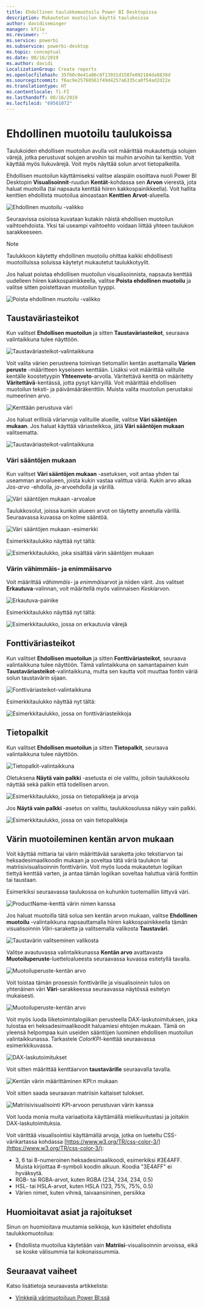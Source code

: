 ```yaml
---
title: Ehdollinen taulukkomuotoilu Power BI Desktopissa
description: Mukautetun muotoilun käyttö taulukoissa
author: davidiseminger
manager: kfile
ms.reviewer: ''
ms.service: powerbi
ms.subservice: powerbi-desktop
ms.topic: conceptual
ms.date: 08/16/2019
ms.author: davidi
LocalizationGroup: Create reports
ms.openlocfilehash: 35f60c0e41a06c8f13931d158fe092184da8838d
ms.sourcegitcommit: f6ac9e25760561f49d4257a6335ca0f54ad2d22e
ms.translationtype: HT
ms.contentlocale: fi-FI
ms.lasthandoff: 08/16/2019
ms.locfileid: "69561072"
---
```

# <a name="conditional-formatting-in-tables"></a>Ehdollinen muotoilu taulukoissa 
Taulukoiden ehdollisen muotoilun avulla voit määrittää mukautettuja solujen värejä, jotka perustuvat solujen arvoihin tai muihin arvoihin tai kenttiin. Voit käyttää myös liukuvärejä. Voit myös näyttää solun arvot tietopalkeilla. 

Ehdollisen muotoilun käyttämiseksi valitse alaspäin osoittava nuoli Power BI Desktopin **Visualisoinnit**-ruudun **Kentät**-kohdassa sen **Arvon** vierestä, jota haluat muotoilla (tai napsauta kenttää hiiren kakkospainikkeella). Voit hallita kenttien ehdollista muotoilua ainoastaan **Kenttien** **Arvot**-alueella.

![Ehdollinen muotoilu -valikko](media/desktop-conditional-table-formatting/table-formatting-0-popup-menu.png)

Seuraavissa osioissa kuvataan kutakin näistä ehdollisen muotoilun vaihtoehdoista. Yksi tai useampi vaihtoehto voidaan liittää yhteen taulukon sarakkeeseen.

> [!NOTE]
> Taulukkoon käytetty ehdollinen muotoilu ohittaa kaikki ehdollisesti muotoilluissa soluissa käytetyt mukautetut taulukkotyylit.

Jos haluat poistaa ehdollisen muotoilun visualisoinnista, napsauta kenttää uudelleen hiiren kakkospainikkeella, valitse **Poista ehdollinen muotoilu** ja valitse sitten poistettavan muotoilun tyyppi.

![Poista ehdollinen muotoilu -valikko](media/desktop-conditional-table-formatting/table-formatting-1-remove.png)

## <a name="background-color-scales"></a>Taustaväriasteikot

Kun valitset **Ehdollisen muotoilun** ja sitten **Taustaväriasteikot**, seuraava valintaikkuna tulee näyttöön.

![Taustaväriasteikot-valintaikkuna](media/desktop-conditional-table-formatting/table-formatting-1-default-dialog.png)

Voit valita värien perusteena toimivan tietomallin kentän asettamalla **Värien peruste** -määritteen kyseiseen kenttään. Lisäksi voit määrittää valitulle kentälle koostetyypin **Yhteenveto**-arvolla. Väritettävä kenttä on määritetty **Väritettävä**-kentässä, jotta pysyt kärryillä. Voit määrittää ehdollisen muotoilun teksti- ja päivämääräkenttiin. Muista valita muotoilun perustaksi numeerinen arvo.

![Kenttään perustuva väri](media/desktop-conditional-table-formatting/table-formatting-1-apply-color-to.png)

Jos haluat erillisiä väriarvoja valituille alueille, valitse **Väri sääntöjen mukaan**. Jos haluat käyttää väriasteikkoa, jätä **Väri sääntöjen mukaan** valitsematta. 

![Taustaväriasteikot-valintaikkuna](media/desktop-conditional-table-formatting/table-formatting-1-color-by-rules-dialog.png)

### <a name="color-by-rules"></a>Väri sääntöjen mukaan

Kun valitset **Väri sääntöjen mukaan** -asetuksen, voit antaa yhden tai useamman arvoalueen, joista kukin vastaa valittua väriä.  Kukin arvo alkaa *Jos-arvo* -ehdolla, *ja*-arvoehdolla ja värillä.

![Väri sääntöjen mukaan -arvoalue](media/desktop-conditional-table-formatting/table-formatting-1-color-by-rules-if-value.png)

Taulukkosolut, joissa kunkin alueen arvot on täytetty annetulla värillä. Seuraavassa kuvassa on kolme sääntöä.

![Väri sääntöjen mukaan -esimerkki](media/desktop-conditional-table-formatting/table-formatting-1-color-by-rules.png)

Esimerkkitaulukko näyttää nyt tältä:

![Esimerkkitaulukko, joka sisältää värin sääntöjen mukaan](media/desktop-conditional-table-formatting/table-formatting-1-color-by-rules-table.png)


### <a name="color-minimum-to-maximum"></a>Värin vähimmäis- ja enimmäisarvo

Voit määrittää *vähimmäis-* ja *enimmäis*arvot ja niiden värit. Jos valitset **Erkautuva**-valinnan, voit määritellä myös valinnaisen *Keski*arvon.

![Erkautuva-painike](media/desktop-conditional-table-formatting/table-formatting-1-diverging.png)

Esimerkkitaulukko näyttää nyt tältä:

![Esimerkkitaulukko, jossa on erkautuvia värejä](media/desktop-conditional-table-formatting/table-formatting-1-diverging-table.png)

## <a name="font-color-scales"></a>Fonttiväriasteikot

Kun valitset **Ehdollisen muotoilun** ja sitten **Fonttiväriasteikot**, seuraava valintaikkuna tulee näyttöön. Tämä valintaikkuna on samantapainen kuin **Taustaväriasteikot**-valintaikkuna, mutta sen kautta voit muuttaa fontin väriä solun taustavärin sijaan.

![Fonttiväriasteikot-valintaikkuna](media/desktop-conditional-table-formatting/table-formatting-2-diverging.png)

Esimerkkitaulukko näyttää nyt tältä:

![Esimerkkitaulukko, jossa on fonttiväriasteikkoja](media/desktop-conditional-table-formatting/table-formatting-2-table.png)

## <a name="data-bars"></a>Tietopalkit

Kun valitset **Ehdollisen muotoilun** ja sitten **Tietopalkit**, seuraava valintaikkuna tulee näyttöön. 

![Tietopalkit-valintaikkuna](media/desktop-conditional-table-formatting/table-formatting-3-default.png)

Oletuksena **Näytä vain palkki** -asetusta ei ole valittu, jolloin taulukkosolu näyttää sekä palkin että todellisen arvon.

![Esimerkkitaulukko, jossa on tietopalkkeja ja arvoja](media/desktop-conditional-table-formatting/table-formatting-3-default-table.png)

Jos **Näytä vain palkki** -asetus on valittu, taulukkosolussa näkyy vain palkki.

![Esimerkkitaulukko, jossa on vain tietopalkkeja](media/desktop-conditional-table-formatting/table-formatting-3-default-table-bars.png)

## <a name="color-formatting-by-field-value"></a>Värin muotoileminen kentän arvon mukaan

Voit käyttää mittaria tai värin määrittävää saraketta joko tekstiarvon tai heksadesimaalikoodin mukaan ja soveltaa tätä väriä taulukon tai matriisivisualisoinnin fonttiväriin. Voit myös luoda mukautetun logiikan tiettyä kenttää varten, ja antaa tämän logiikan soveltaa haluttua väriä fonttiin tai taustaan.

Esimerkiksi seuraavassa taulukossa on kuhunkin tuotemalliin liittyvä väri. 

![ProductName-kenttä värin nimen kanssa](media/desktop-conditional-table-formatting/conditional-table-formatting_01.png)

Jos haluat muotoilla tätä solua sen kentän arvon mukaan, valitse **Ehdollinen muotoilu** -valintaikkuna napsauttamalla hiiren kakkospainikkeella tämän visualisoinnin *Väri*-saraketta ja valitsemalla valikosta **Taustaväri**. 

![Taustavärin valitseminen valikosta](media/desktop-conditional-table-formatting/conditional-table-formatting_02.png)

Valitse avautuvassa valintaikkunassa **Kentän arvo** avattavasta **Muotoiluperuste**-luetteloalueesta seuraavassa kuvassa esitetyllä tavalla.

![Muotoiluperuste-kentän arvo](media/desktop-conditional-table-formatting/conditional-table-formatting_03.png)

Voit toistaa tämän prosessin fonttivärille ja visualisoinnin tulos on yhtenäinen väri **Väri**-sarakkeessa seuraavassa näytössä esitetyn mukaisesti.

![Muotoiluperuste-kentän arvo](media/desktop-conditional-table-formatting/conditional-table-formatting_04.png)

Voit myös luoda liiketoimintalogiikan perusteella DAX-laskutoimituksen, joka tulostaa eri heksadesimaalikoodit haluamiesi ehtojen mukaan. Tämä on yleensä helpompaa kuin useiden sääntöjen luominen ehdollisen muotoilun valintaikkunassa. Tarkastele *ColorKPI*-kenttää seuraavassa esimerkkikuvassa.

![DAX-laskutoimitukset](media/desktop-conditional-table-formatting/conditional-table-formatting_05.png)

Voit sitten määrittää kenttäarvon **taustavärille** seuraavalla tavalla.

![Kentän värin määrittäminen KPI:n mukaan](media/desktop-conditional-table-formatting/conditional-table-formatting_06.png)

Voit sitten saada seuraavan matriisin kaltaiset tulokset.

![Matriisivisualisointi KPI-arvoon perustuvan värin kanssa](media/desktop-conditional-table-formatting/conditional-table-formatting_07.png)

Voit luoda monia muita variaatioita käyttämällä mielikuvitustasi ja joitakin DAX-laskutoimituksia.

Voit värittää visualisointisi käyttämällä arvoja, jotka on lueteltu CSS-värikartassa kohdassa [https://www.w3.org/TR/css-color-3/](https://www.w3.org/TR/css-color-3/):
* 3, 6 tai 8-numeroinen heksadesimaalikoodi, esimerkiksi #3E4AFF. Muista kirjoittaa #-symboli koodin alkuun. Koodia "3E4AFF" ei hyväksytä. 
* RGB- tai RGBA-arvot, kuten RGBA (234, 234, 234, 0.5)
* HSL- tai HSLA-arvot, kuten HSLA (123, 75%, 75%, 0.5)
* Värien nimet, kuten vihreä, taivaansininen, persikka 

## <a name="considerations-and-limitations"></a>Huomioitavat asiat ja rajoitukset
Sinun on huomioitava muutamia seikkoja, kun käsittelet ehdollista taulukkomuotoilua:

* Ehdollista muotoilua käytetään vain **Matriisi**-visualisoinnin arvoissa, eikä se koske välisummia tai kokonaissummia. 


## <a name="next-steps"></a>Seuraavat vaiheet
Katso lisätietoja seuraavasta artikkelista:  

* [Vinkkejä värimuotoiluun Power BI:ssä](visuals/service-tips-and-tricks-for-color-formatting.md)  


